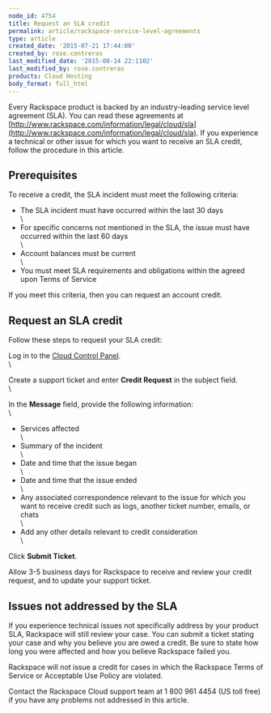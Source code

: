 ```yaml
---
node_id: 4754
title: Request an SLA credit
permalink: article/rackspace-service-level-agreements
type: article
created_date: '2015-07-21 17:44:00'
created_by: rose.contreras
last_modified_date: '2015-08-14 22:1102'
last_modified_by: rose.contreras
products: Cloud Hosting
body_format: full_html
---
```


Every Rackspace product is backed by an industry-leading service level
agreement (SLA). You can read these agreements at
[http://www.rackspace.com/information/legal/cloud/sla](http://www.rackspace.com/information/legal/cloud/sla).
If you experience a technical or other issue for which you want to
receive an SLA credit, follow the procedure in this article.

Prerequisites
-------------

To receive a credit, the SLA incident must meet the following criteria:

-   The SLA incident must have occurred within the last 30 days\
    \
-   For specific concerns not mentioned in the SLA, the issue must have
    occurred within the last 60 days\
    \
-   Account balances must be current\
    \
-   You must meet SLA requirements and obligations within the agreed
    upon Terms of Service

If you meet this criteria, then you can request an account credit.

Request an SLA credit
---------------------

Follow these steps to request your SLA credit:

Log in to the [Cloud Control Panel](https://mycloud.rackspace.com).\
\

Create a support ticket and enter **Credit Request** in the subject
field.\
\

In the **Message** field, provide the following information:\
\

-   Services affected\
    \
-   Summary of the incident\
    \
-   Date and time that the issue began\
    \
-   Date and time that the issue ended\
    \
-   Any associated correspondence relevant to the issue for which you
    want to receive credit such as logs, another ticket number, emails,
    or chats\
    \
-   Add any other details relevant to credit consideration\
    \

Click **Submit Ticket**.

Allow 3-5 business days for Rackspace to receive and review your credit
request, and to update your support ticket.

Issues not addressed by the SLA
-------------------------------

If you experience technical issues not specifically address by your
product SLA, Rackspace will still review your case. You can submit a
ticket stating your case and why you believe you are owed a credit. Be
sure to state how long you were affected and how you believe Rackspace
failed you.

Rackspace will not issue a credit for cases in which the Rackspace Terms
of Service or Acceptable Use Policy are violated.

Contact the Rackspace Cloud support team at 1 800 961 4454 (US toll
free) if you have any problems not addressed in this article.

 

